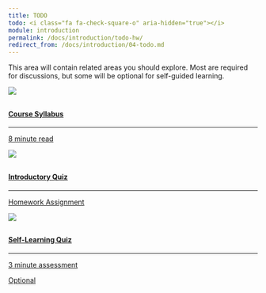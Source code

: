 ```yaml
---
title: TODO
todo: <i class="fa fa-check-square-o" aria-hidden="true"></i>
module: introduction
permalink: /docs/introduction/todo-hw/
redirect_from: /docs/introduction/04-todo.md
---
```


This area will contain related areas you should explore. Most are required for discussions, but some will be optional for self-guided learning.

<div class="row text-center">
    <div class="col-lg-4">
        <div class="bs-component">
          <div class="list-group">
              <a href="{{site.url }}/posts/syllabus" class="list-group-item">
                <img src="../img/hw-icon-doc-read.svg" style="max-height: 100px; margin: auto; margin-bottom: 10px;" />
                  <h4 class="list-group-item-heading">Course Syllabus</h4>
                  <hr>
                  <p class="list-group-item-text"><i class="fa fa-clock-o" aria-hidden="true"></i> 8 minute read</p>
              </a>
            </div>
        </div>
    </div>
    <div class="col-lg-4">
        <div class="bs-component">
          <div class="list-group">
              <a href="https://moodle.umt.edu" class="list-group-item">
                <img src="../img/hw-icon-moodle.png" style="max-height: 100px; margin: auto; margin-bottom: 10px;" />
                  <h4 class="list-group-item-heading">Introductory Quiz</h4>
                  <hr>
                  <p class="list-group-item-text"><i class="fa fa-edit" aria-hidden="true"></i> Homework Assignment</p>
              </a>
            </div>
        </div>
    </div>
    <div class="col-lg-4">
        <div class="bs-component">
          <div class="list-group">
              <a href="{{ site.url }}/docs/introduction/example-assessment" class="list-group-item">
                <img src="../img/hw-icon-quiz.png" style="max-height: 100px; margin: auto; margin-bottom: 10px;" />
                  <h4 class="list-group-item-heading">Self-Learning Quiz</h4>
                  <hr>
                  <p class="list-group-item-text"><i class="fa fa-clock-o" aria-hidden="true"></i> 3 minute assessment</p>
                  <p><span class="label label-warning" style="margin: 10px 0;">Optional</span></p>
              </a>
            </div>
        </div>
    </div>
</div>
